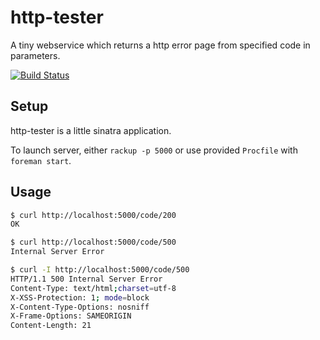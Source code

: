 # http-tester

A tiny webservice which returns a http error page from specified code in parameters.

[![Build Status](https://travis-ci.org/levups/http-tester.svg?branch=master)](https://travis-ci.org/levups/http-tester)

## Setup

http-tester is a little sinatra application.

To launch server, either `rackup -p 5000` or use provided `Procfile` with `foreman start`.

## Usage

```bash
$ curl http://localhost:5000/code/200
OK

$ curl http://localhost:5000/code/500
Internal Server Error

$ curl -I http://localhost:5000/code/500
HTTP/1.1 500 Internal Server Error
Content-Type: text/html;charset=utf-8
X-XSS-Protection: 1; mode=block
X-Content-Type-Options: nosniff
X-Frame-Options: SAMEORIGIN
Content-Length: 21
```
